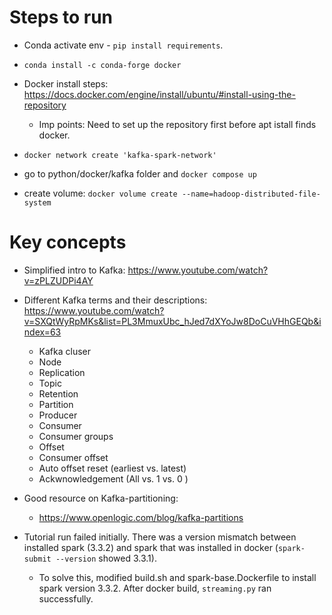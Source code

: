 # Steps to run

* Conda activate env - `pip install requirements`.

* `conda install -c conda-forge docker`

* Docker install steps: https://docs.docker.com/engine/install/ubuntu/#install-using-the-repository
    * Imp points: Need to set up the repository first before apt istall finds docker.

* `docker network create 'kafka-spark-network'` 
* go to python/docker/kafka folder and `docker compose up`
* create volume: `docker volume create --name=hadoop-distributed-file-system`



# Key concepts

* Simplified intro to Kafka: https://www.youtube.com/watch?v=zPLZUDPi4AY

* Different Kafka terms and their descriptions: https://www.youtube.com/watch?v=SXQtWyRpMKs&list=PL3MmuxUbc_hJed7dXYoJw8DoCuVHhGEQb&index=63
    * Kafka cluser
    * Node
    * Replication
    * Topic
    * Retention
    * Partition
    * Producer
    * Consumer
    * Consumer groups
    * Offset 
    * Consumer offset
    * Auto offset reset (earliest vs. latest)
    * Ackwnowledgement (All vs. 1  vs. 0 )

* Good resource on Kafka-partitioning:
    * https://www.openlogic.com/blog/kafka-partitions

* Tutorial run failed initially. There was a version mismatch between installed spark (3.3.2) and spark that was installed in docker (`spark-submit --version` showed 3.3.1).
    * To solve this, modified build.sh and spark-base.Dockerfile to install spark version 3.3.2. After docker build, `streaming.py` ran successfully.